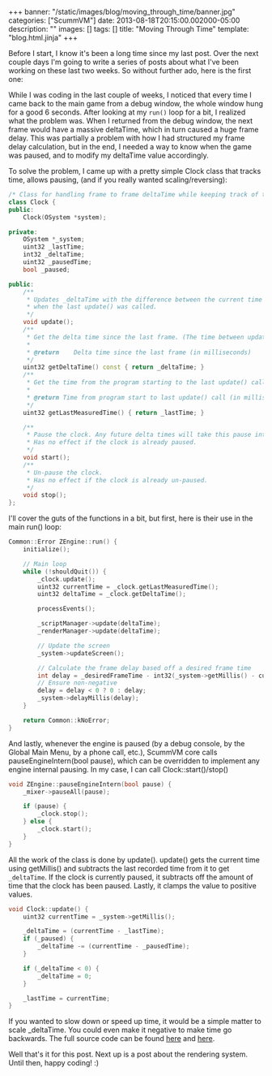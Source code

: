 +++
banner: "/static/images/blog/moving_through_time/banner.jpg"
categories: ["ScummVM"]
date: 2013-08-18T20:15:00.002000-05:00
description: ""
images: []
tags: []
title: "Moving Through Time"
template: "blog.html.jinja"
+++

Before I start, I know it's been a long time since my last post. Over the next couple days I'm going to write a series of posts about what I've been working on these last two weeks. So without further ado, here is the first one:

While I was coding in the last couple of weeks, I noticed that every time I came back to the main game from a debug window, the whole window hung for a good 6 seconds. After looking at my `run()` loop for a bit, I realized what the problem was. When I returned from the debug window, the next frame would have a massive deltaTime, which in turn caused a huge frame delay. This was partially a problem with how I had structured my frame delay calculation, but in the end, I needed a way to know when the game was paused, and to modify my deltaTime value accordingly.

To solve the problem, I came up with a pretty simple Clock class that tracks time, allows pausing, (and if you really wanted scaling/reversing):

```cpp
/* Class for handling frame to frame deltaTime while keeping track of time pauses/un-pauses */
class Clock {
public:
    Clock(OSystem *system);

private:
    OSystem *_system;
    uint32 _lastTime;
    int32 _deltaTime;
    uint32 _pausedTime;
    bool _paused;

public:
    /**
     * Updates _deltaTime with the difference between the current time and
     * when the last update() was called.
     */
    void update();
    /**
     * Get the delta time since the last frame. (The time between update() calls)
     *
     * @return    Delta time since the last frame (in milliseconds)
     */
    uint32 getDeltaTime() const { return _deltaTime; }
    /**
     * Get the time from the program starting to the last update() call
     *
     * @return Time from program start to last update() call (in milliseconds)
     */
    uint32 getLastMeasuredTime() { return _lastTime; }

    /**
     * Pause the clock. Any future delta times will take this pause into account.
     * Has no effect if the clock is already paused.
     */
    void start();
    /**
     * Un-pause the clock.
     * Has no effect if the clock is already un-paused.
     */
    void stop();
};

```

I'll cover the guts of the functions in a bit, but first, here is their use in the main run() loop:  

```cpp
Common::Error ZEngine::run() {
    initialize();

    // Main loop
    while (!shouldQuit()) {
        _clock.update();
        uint32 currentTime = _clock.getLastMeasuredTime();
        uint32 deltaTime = _clock.getDeltaTime();

        processEvents();

        _scriptManager->update(deltaTime);
        _renderManager->update(deltaTime);

        // Update the screen
        _system->updateScreen();

        // Calculate the frame delay based off a desired frame time
        int delay = _desiredFrameTime - int32(_system->getMillis() - currentTime);
        // Ensure non-negative
        delay = delay < 0 ? 0 : delay;
        _system->delayMillis(delay);
    }

    return Common::kNoError;
}
```

And lastly, whenever the engine is paused (by a debug console, by the Global Main Menu, by a phone call, etc.), ScummVM core calls pauseEngineIntern(bool pause), which can be overridden to implement any engine internal pausing. In my case, I can call Clock::start()/stop()

```cpp
void ZEngine::pauseEngineIntern(bool pause) {
    _mixer->pauseAll(pause);

    if (pause) {
        _clock.stop();
    } else {
        _clock.start();
    }
}
```

All the work of the class is done by update(). update() gets the current time using getMillis() and subtracts the last recorded time from it to get `_deltaTime`. If the clock is currently paused, it subtracts off the amount of time that the clock has been paused. Lastly, it clamps the value to positive values.

```cpp
void Clock::update() {
    uint32 currentTime = _system->getMillis();

    _deltaTime = (currentTime - _lastTime);
    if (_paused) {
        _deltaTime -= (currentTime - _pausedTime);
    }

    if (_deltaTime < 0) {
        _deltaTime = 0;
    }

    _lastTime = currentTime;
}
```
  
If you wanted to slow down or speed up time, it would be a simple matter to scale _deltaTime. You could even make it negative to make time go backwards. The full source code can be found  [here](https://github.com/RichieSams/scummvm/blob/zengine/engines/zengine/clock.cpp) and [here](https://github.com/RichieSams/scummvm/blob/zengine/engines/zengine/clock.h).  

Well that's it for this post. Next up is a post about the rendering system. Until then, happy coding! :)

